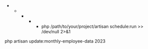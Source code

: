* * * * * php /path/to/your/project/artisan schedule:run >> /dev/null 2>&1

php artisan update:monthly-employee-data 2023